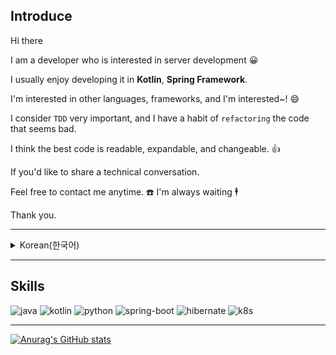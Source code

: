 ## Introduce 

Hi there  
  
I am a developer who is interested in server development :grinning:  

I usually enjoy developing it in **Kotlin**, **Spring Framework**.

I'm interested in other languages, frameworks, and I'm interested~! :smile:

I consider `TDD` very important, and I have a habit of `refactoring` the code that seems bad.

I think the best code is readable, expandable, and changeable. :+1:

If you'd like to share a technical conversation.

Feel free to contact me anytime. :phone: I'm always waiting :business_suit_levitating:

Thank you.

---

<details>
  <summary>Korean(한국어)</summary>

  안녕하세요. 

  **서버 개발**에 관심이 많은 개발자입니다 :grinning:  

  주로 **Kotlin**, **Spring Framework** 에 개발하는 것을 즐겨하지만. 

  다른 언어, 프레임워크도 많이 관심 있고, 흥미 있어합니다~! :smile:

  `TDD`를 굉장히 중요하게 생각하며, 기존에 나빠보이는 코드를 `리팩토링` 하는 것을 습관하고 있습니다. 

  읽기 좋고, 확장, 변경에 좋은 코드가 가장 좋다고 생각합니다ㅎㅎ :+1:

  기술적인 이야기를 같이 하고 싶으시면. 

  언제든 편하게 연락주세요. :phone: 언제나 저는 기다리고 있습니다:business_suit_levitating:

  감사합니다.  

</details>


---

## Skills

![java](https://img.shields.io/badge/Java-ED8B00?style=for-the-badge&logo=openjdk&logoColor=white)
![kotlin](https://img.shields.io/badge/kotlin-%237F52FF.svg?style=for-the-badge&logo=kotlin&logoColor=white)
![python](https://img.shields.io/badge/Python-FFD43B?style=for-the-badge&logo=python&logoColor=blue)
![spring-boot](https://img.shields.io/badge/Spring-6DB33F?style=for-the-badge&logo=spring&logoColor=white)
![hibernate](https://img.shields.io/badge/Hibernate-59666C?style=for-the-badge&logo=Hibernate&logoColor=white)
![k8s](https://img.shields.io/badge/kubernetes-326ce5.svg?&style=for-the-badge&logo=kubernetes&logoColor=white)

---

[![Anurag's GitHub stats](https://github-readme-stats.vercel.app/api?username=huisam&theme=dracula)](https://github.com/anuraghazra/github-readme-stats)
<!--
[![Solved.ac프로필](http://mazassumnida.wtf/api/generate_badge?boj=huisam)](https://solved.ac/huisam)
-->

